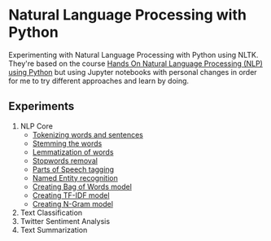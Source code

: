 # Natural Language Processing with Python

Experimenting with Natural Language Processing with Python using NLTK. They're based on the course [Hands On Natural Language Processing (NLP) using Python](https://www.udemy.com/hands-on-natural-language-processing-using-python/) but using Jupyter notebooks with personal changes in order for me to try different approaches and learn by doing.

## Experiments
1. NLP Core
    - [Tokenizing words and sentences](NLP%20Core/Tokenizing%20words%20and%20sentences.ipynb)
    - [Stemming the words](NLP%20Core/Stemming%20the%20words.ipynb)
    - [Lemmatization of words](NLP%20Core/Lemmatization%20of%20words.ipynb)
    - [Stopwords removal](NLP%20Core/Stopwords%20removal.ipynb)
    - [Parts of Speech tagging](NLP%20Core/Parts%20of%20Speech%20tagging.ipynb)
    - [Named Entity recognition](NLP%20Core/Named%20Entity%20Recognition.ipynb)
    - [Creating Bag of Words model](NLP%20Core/Bag%20of%20Words%20model.ipynb)
    - [Creating TF-IDF model](NLP%20Core/TF-IDF%20model.ipynb)
    - [Creating N-Gram model](NLP%20Core/N-Gram%20model.ipynb)
2. Text Classification
3. Twitter Sentiment Analysis
4. Text Summarization
